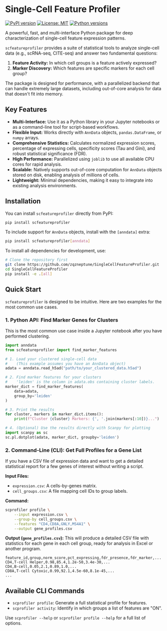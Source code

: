 # Single-Cell Feature Profiler

[![PyPI version](https://badge.fury.io/py/scfeatureprofiler.svg)](https://badge.fury.io/py/scfeatureprofiler)
[![License: MIT](https://img.shields.io/badge/License-MIT-yellow.svg)](https://opensource.org/licenses/MIT)
[![Python versions](https://img.shields.io/pypi/pyversions/scfeatureprofiler.svg)](https://pypi.org/project/scfeatureprofiler)

A powerful, fast, and multi-interface Python package for deep characterization of single-cell feature expression patterns.

`scfeatureprofiler` provides a suite of statistical tools to analyze single-cell data (e.g., scRNA-seq, CITE-seq) and answer two fundamental questions:
1.  **Feature Activity:** In which cell groups is a feature actively expressed?
2.  **Marker Discovery:** Which features are specific markers for each cell group?

The package is designed for performance, with a parallelized backend that can handle extremely large datasets, including out-of-core analysis for data that doesn't fit into memory.

## Key Features

-   **Multi-Interface:** Use it as a Python library in your Jupyter notebooks or as a command-line tool for script-based workflows.
-   **Flexible Input:** Works directly with `AnnData` objects, `pandas.DataFrame`, or `numpy` arrays.
-   **Comprehensive Statistics:** Calculates normalized expression scores, percentage of expressing cells, specificity scores (Tau and Gini), and robust statistical significance (FDR).
-   **High Performance:** Parallelized using `joblib` to use all available CPU cores for rapid analysis.
-   **Scalable:** Natively supports out-of-core computation for `AnnData` objects stored on disk, enabling analysis of millions of cells.
-   **Lightweight:** Minimal dependencies, making it easy to integrate into existing analysis environments.

## Installation

You can install `scfeatureprofiler` directly from PyPI:

```bash
pip install scfeatureprofiler
```

To include support for `AnnData` objects, install with the `[anndata]` extra:

```bash
pip install scfeatureprofiler[anndata]
```

To install all dependencies for development, use:
```bash
# Clone the repository first
git clone https://github.com/zqzneptune/SingleCellFeatureProfiler.git
cd SingleCellFeatureProfiler
pip install -e .[all]
```

## Quick Start

`scfeatureprofiler` is designed to be intuitive. Here are two examples for the most common use cases.

### 1. Python API: Find Marker Genes for Clusters

This is the most common use case inside a Jupyter notebook after you have performed clustering.

```python
import anndata
from scfeatureprofiler import find_marker_features

# 1. Load your clustered single-cell data
#    (This example assumes you have an AnnData object)
adata = anndata.read_h5ad("path/to/your_clustered_data.h5ad")

# 2. Find marker features for your clusters
#    'leiden' is the column in adata.obs containing cluster labels.
marker_dict = find_marker_features(
    data=adata,
    group_by='leiden'
)

# 3. Print the results
for cluster, markers in marker_dict.items():
    print(f"Cluster {cluster} Markers: {', '.join(markers[:10])}...")

# 4. (Optional) Use the results directly with Scanpy for plotting
import scanpy as sc
sc.pl.dotplot(adata, marker_dict, groupby='leiden')
```

### 2. Command-Line (CLI): Get Full Profiles for a Gene List

If you have a CSV file of expression data and want to get a detailed statistical report for a few genes of interest without writing a script.

**Input Files:**
-   `expression.csv`: A cells-by-genes matrix.
-   `cell_groups.csv`: A file mapping cell IDs to group labels.

**Command:**

```bash
scprofiler profile \
    --input expression.csv \
    --group-by cell_groups.csv \
    --features "CD4,CD8A,GNLY,MS4A1" \
    --output gene_profiles.csv
```

**Output (`gene_profiles.csv`):**
This will produce a detailed CSV file with statistics for each gene in each cell group, ready for analysis in Excel or another program.

```
feature_id,group,norm_score,pct_expressing,fdr_presence,fdr_marker,...
CD4,T-cell Helper,0.98,85.4,1.2e-50,3.4e-30,...
CD4,B-cell,0.05,2.1,0.89,1.0,...
CD8A,T-cell Cytoxic,0.99,92.1,4.5e-60,8.1e-45,...
...
```

## Available CLI Commands

-   `scprofiler profile`: Generate a full statistical profile for features.
-   `scprofiler activity`: Identify in which groups a list of features are "ON".

Use `scprofiler --help` or `scprofiler profile --help` for a full list of options.
